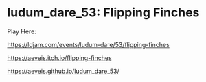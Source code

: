# ludum_dare_53: Flipping Finches

Play Here:

https://ldjam.com/events/ludum-dare/53/flipping-finches

https://aeveis.itch.io/flipping-finches

https://aeveis.github.io/ludum_dare_53/
